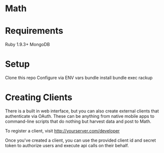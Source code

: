 Math
====

# Requirements

  Ruby 1.9.3+
  MongoDB


# Setup

  Clone this repo
  Configure via ENV vars
  bundle install
  bundle exec rackup

# Creating Clients

  There is a built in web interface, but you can also create external clients that authenticate via OAuth. These can be anything from native mobile apps to command-line scripts that do nothing but harvest data and post to Math.

  To register a client, visit http://yourserver.com/developer

  Once you've created a client, you can use the provided client id and secret token to authorize users and execute api calls on their behalf.
